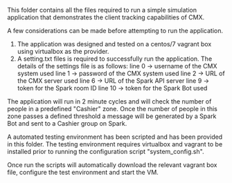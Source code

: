 This folder contains all the files required to run a simple simulation
application that demonstrates the client tracking capabilities of CMX.

A few considerations can be made before attempting to run the application.

  1.  The application was designed and tested on a centos/7 vagrant box using
      virtualbox as the provider.
  2.  A setting.txt files is required to successfully run the application. The
      details of the settings file is as follows:
        line 0 -> username of the CMX system used
        line 1 -> password of the CMX system used
        line 2 -> URL of the CMX server used
        line 6 -> URL of the Spark API server
        line 9 -> token for the Spark room ID
        line 10 -> token for the Spark Bot used

The application will run in 2 minute cycles and will check the number of people
in a predefined "Cashier" zone. Once the number of people in this zone passes
a defined threshold a message will be generated by a Spark Bot and sent to a
Cashier group on Spark.

A automated testing environment has been scripted and has been provided in this
folder. The testing environment requires virtualbox and vagrant to be installed
prior to running the configuration script "system_config.sh".

Once run the scripts will automatically download the relevant vagrant box file,
configure the test environment and start the VM.
